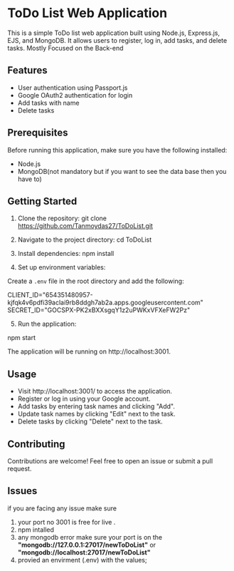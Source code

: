 # ToDo List Web Application

This is a simple ToDo list web application built using Node.js, Express.js, EJS, and MongoDB. It allows users to register, log in, add tasks,  and delete tasks.
Mostly Focused on the Back-end 

## Features

- User authentication using Passport.js
- Google OAuth2 authentication for login
- Add tasks with name
- Delete tasks

## Prerequisites

Before running this application, make sure you have the following installed:

- Node.js
- MongoDB(not mandatory but if you want to see the data base then you have to)

## Getting Started

1. Clone the repository:
   git clone https://github.com/Tanmoydas27/ToDoList.git

2. Navigate to the project directory:
   cd ToDoList

3. Install dependencies:
   npm install


4. Set up environment variables:

Create a `.env` file in the root directory and add the following:

CLIENT_ID="654351480957-kjfqk4v6pdfi39aclai9rb8ddgh7ab2a.apps.googleusercontent.com"
SECRET_ID="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"



5. Run the application:

npm start


The application will be running on http://localhost:3001.

## Usage

- Visit http://localhost:3001/ to access the application.
- Register or log in using your Google account.
- Add tasks by entering task names and clicking "Add".
- Update task names by clicking "Edit" next to the task.
- Delete tasks by clicking "Delete" next to the task.

## Contributing

Contributions are welcome! Feel free to open an issue or submit a pull request.

## Issues
if you are facing any issue make sure 
   1. your port no 3001 is free for live .
   2. npm intalled
   3. any mongodb error make sure your port is on the **"mongodb://127.0.0.1:27017/newToDoList"** or **"mongodb://localhost:27017/newToDoList"**
   4. provied an envirment (.env) with the values;


